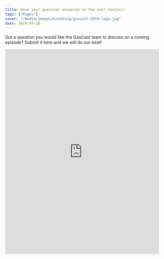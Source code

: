 ```yaml
---
title: Have your question answered on the next GasCast!
tags: ["Pages"]
cover: "/media/images/branding/gascast-2019-logo.jpg"
date: 2019-04-20
---
```


Got a question you would like the GasCast team to discuss on a coming episode? Submit it here and we will do our best!

<!--more--> 

<iframe src="https://docs.google.com/forms/d/e/1FAIpQLSfuS48AG_77eVarG26bEinLuEdHHHDMNcfIi1nZ9kDf21BRow/viewform?embedded=true" width="100%" height="670" frameborder="0" marginheight="0" marginwidth="0">Loading…</iframe>

<script async src="//pagead2.googlesyndication.com/pagead/js/adsbygoogle.js"></script>
<!-- GasCast Blog Ad -->
<ins class="adsbygoogle"
     style="display:block"
     data-ad-client="ca-pub-8805482732507166"
     data-ad-slot="7113725307"
     data-ad-format="auto"
     data-full-width-responsive="true"></ins>
<script>
(adsbygoogle = window.adsbygoogle || []).push({});
</script>